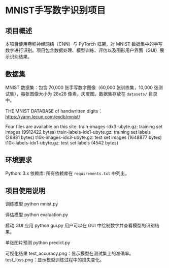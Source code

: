 # MNIST手写数字识别项目

## 项目概述
本项目使用卷积神经网络（CNN）与 PyTorch 框架，对 MNIST 数据集中的手写数字进行识别。项目包含数据处理、模型训练、评估以及图形用户界面（GUI）展示识别结果。

## 数据集
MNIST 数据集：包含 70,000 张手写数字图像（60,000 张训练集，10,000 张测试集），每张图像大小为 28x28 像素，灰度图。数据集存放在 `datasets/` 目录中。

THE MNIST DATABASE of handwritten digits：
https://yann.lecun.com/exdb/mnist/

Four files are available on this site:
train-images-idx3-ubyte.gz:  training set images (9912422 bytes)
train-labels-idx1-ubyte.gz:  training set labels (28881 bytes)
t10k-images-idx3-ubyte.gz:   test set images (1648877 bytes)
t10k-labels-idx1-ubyte.gz:   test set labels (4542 bytes)

## 环境要求
Python: 3.x
依赖库: 所有依赖库在 `requirements.txt` 中列出。
  
## 项目使用说明
训练模型
python mnist.py

评估模型
python evaluation.py

启动 GUI 应用
python gui.py
用户可以在 GUI 中绘制数字并查看模型的识别结果。

单张图片预测
python predict.py

可视化结果
test_accuracy.png：显示模型在测试集上的准确率。
test_loss.png：显示模型训练过程中的损失变化。
